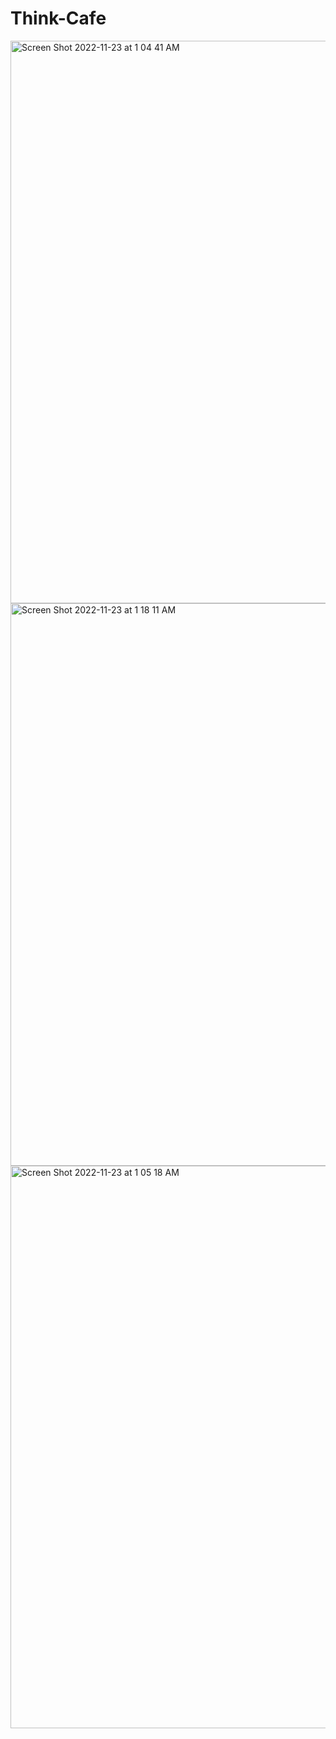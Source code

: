 # Think-Cafe

<img width="900" alt="Screen Shot 2022-11-23 at 1 04 41 AM" src="https://user-images.githubusercontent.com/91163017/203481776-86eafd87-5361-48c0-bd35-6cb8c7b49967.png">

<img width="900" alt="Screen Shot 2022-11-23 at 1 18 11 AM" src="https://user-images.githubusercontent.com/91163017/203483491-6741262c-6d60-4f99-8d0b-26b8c330fe73.png">


<img width="900" alt="Screen Shot 2022-11-23 at 1 05 18 AM" src="https://user-images.githubusercontent.com/91163017/203481825-147203dc-3c8b-43d4-a989-2207fb37390b.png">
